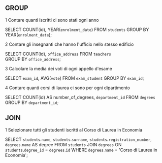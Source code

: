 ## GROUP

1 Contare quanti iscritti ci sono stati ogni anno

SELECT COUNT(id), YEAR(`enrolment_date`)
FROM `students`
GROUP BY YEAR(`enrolment_date`);

2 Contare gli insegnanti che hanno l'ufficio nello stesso edificio

SELECT COUNT(id), `office_address`
FROM `teachers`   
GROUP BY `office_address`;

3 Calcolare la media dei voti di ogni appello d'esame

SELECT `exam_id`, AVG(`vote`)
FROM `exam_student`
GROUP BY `exam_id`;

4 Contare quanti corsi di laurea ci sono per ogni dipartimento

SELECT COUNT(id) AS number_of_degrees, `department_id`
FROM `degrees`
GROUP BY `department_id`;


## JOIN

1 Selezionare tutti gli studenti iscritti al Corso di Laurea in Economia

SELECT `students`.`name`, `students`.`surname`, `students`.`registration_number`, `degrees`.`name` AS degree
FROM `students` 
JOIN `degrees` ON `students`.`degree_id` = `degrees`.`id` 
WHERE `degrees`.`name` = 'Corso di Laurea in Economia';